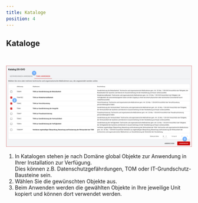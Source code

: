 ```yaml
---
title: Kataloge
position: 4
---
```


## Kataloge

<br>

![Kataloge](media/veo_catalogues.de.png)

1. In Katalogen stehen je nach Domäne global Objekte zur Anwendung in Ihrer Installation zur Verfügung. <br>Dies können z.B. Datenschutzgefährdungen, TOM oder IT-Grundschutz-Bausteine sein.
1. Wählen Sie die gewünschten Objekte aus.
1. Beim Anwenden werden die gewählten Objekte in Ihre jeweilige Unit kopiert und können dort verwendet werden.
